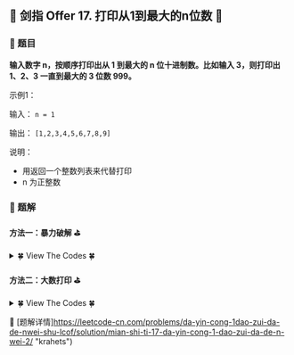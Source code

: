 ## &#127800; 剑指 Offer 17. 打印从1到最大的n位数 &#127800;

### &#127826; 题目

**输入数字 n，按顺序打印出从 1 到最大的 n 位十进制数。比如输入 3，则打印出 1、2、3 一直到最大的 3 位数 999。**

示例1：

输入： `n = 1`

输出： `[1,2,3,4,5,6,7,8,9]`

说明：

- 用返回一个整数列表来代替打印
- n 为正整数



### &#127826; 题解
#### 方法一：暴力破解 &#9971;

<details>
<summary>&#127808; View The Codes &#127808;</summary>

```java
class Solution {
    public int[] printNumbers(int n) {
        int end = (int)Math.pow(10, n) - 1;
        int[] res = new int[end];
        for(int i = 0; i < end; i++)
            res[i] = i + 1;
        return res;
    }
}
```
</details>
  
#### 方法二：大数打印 &#9971;

  
<details>
<summary>&#127808; View The Codes &#127808;</summary>

```java
class Solution {
    int[] res;
    int nine = 0, count = 0, start, n;
    char[] num, loop = {'0', '1', '2', '3', '4', '5', '6', '7', '8', '9'};
    public int[] printNumbers(int n) {
        this.n = n;
        res = new int[(int)Math.pow(10, n) - 1];
        num = new char[n];
        start = n - 1;
        dfs(0);
        return res;
    }
    void dfs(int x) {
        if(x == n) {
            String s = String.valueOf(num).substring(start);
            if(!s.equals("0")) res[count++] = Integer.parseInt(s);
            if(n - start == nine) start--;
            return;
        }
        for(char i : loop) {
            if(i == '9') nine++;
            num[x] = i;
            dfs(x + 1);
        }
        nine--;
    }
}
```
</details>

&#128640; [题解详情]https://leetcode-cn.com/problems/da-yin-cong-1dao-zui-da-de-nwei-shu-lcof/solution/mian-shi-ti-17-da-yin-cong-1-dao-zui-da-de-n-wei-2/ "krahets")
